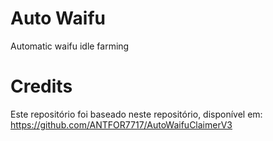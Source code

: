 # Auto Waifu 
Automatic waifu idle farming

# Credits
Este repositório foi baseado neste repositório, disponível em:
https://github.com/ANTFOR7717/AutoWaifuClaimerV3
